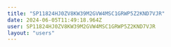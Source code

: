 ```yaml
---
title: "SP11824HJ0ZV8KW39M2GVW4MSC1GRWP5Z2KND7VJR"
date: 2024-06-05T11:49:18.964Z
user: SP11824HJ0ZV8KW39M2GVW4MSC1GRWP5Z2KND7VJR
layout: "users"
---
```

    